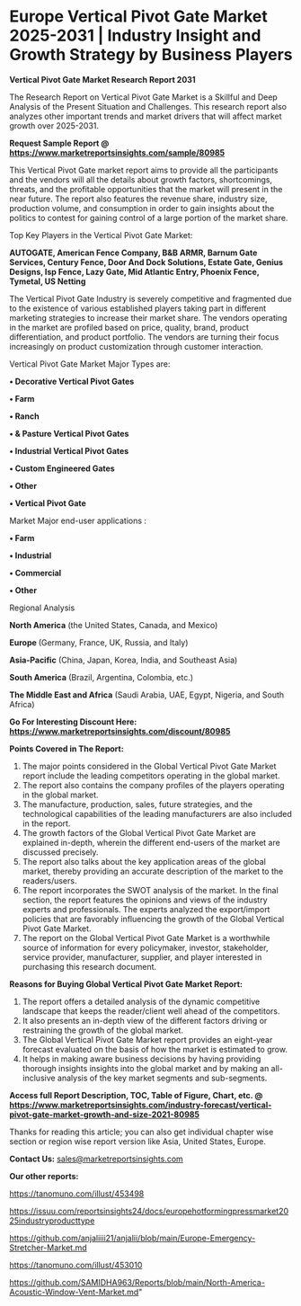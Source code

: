 # Europe Vertical Pivot Gate Market 2025-2031 | Industry Insight and Growth Strategy by Business Players

<strong>Vertical Pivot Gate Market Research Report 2031</strong>

The Research Report on Vertical Pivot Gate Market is a Skillful and Deep Analysis of the Present Situation and Challenges. This research report also analyzes other important trends and market drivers that will affect market growth over 2025-2031.

<strong>Request Sample Report @ <a href=https://www.marketreportsinsights.com/sample/80985>https://www.marketreportsinsights.com/sample/80985</a></strong>

This Vertical Pivot Gate market report aims to provide all the participants and the vendors will all the details about growth factors, shortcomings, threats, and the profitable opportunities that the market will present in the near future. The report also features the revenue share, industry size, production volume, and consumption in order to gain insights about the politics to contest for gaining control of a large portion of the market share.

Top Key Players in the Vertical Pivot Gate Market:

<strong>AUTOGATE, American Fence Company, B&B ARMR, Barnum Gate Services, Century Fence, Door And Dock Solutions, Estate Gate, Genius Designs, Isp Fence, Lazy Gate, Mid Atlantic Entry, Phoenix Fence, Tymetal, US Netting</strong>

The Vertical Pivot Gate Industry is severely competitive and fragmented due to the existence of various established players taking part in different marketing strategies to increase their market share. The vendors operating in the market are profiled based on price, quality, brand, product differentiation, and product portfolio. The vendors are turning their focus increasingly on product customization through customer interaction.

Vertical Pivot Gate Market Major Types are:

<strong>• Decorative Vertical Pivot Gates

• Farm

• Ranch

• & Pasture Vertical Pivot Gates

• Industrial Vertical Pivot Gates

• Custom Engineered Gates

• Other

• Vertical Pivot Gate</strong>

Market Major end-user applications :

<strong>• Farm

• Industrial

• Commercial

• Other</strong>

Regional Analysis

</u><strong><b>North America</b></strong> (the United States, Canada, and Mexico)

<strong><b>Europe </b></strong>(Germany, France, UK, Russia, and Italy)

<strong><b>Asia-Pacific</b></strong> (China, Japan, Korea, India, and Southeast Asia)

<strong><b>South America</b></strong> (Brazil, Argentina, Colombia, etc.)

<strong><b>The Middle East and Africa</b></strong> (Saudi Arabia, UAE, Egypt, Nigeria, and South Africa)

<strong>Go For Interesting Discount Here: <a href=https://www.marketreportsinsights.com/discount/80985>https://www.marketreportsinsights.com/discount/80985</a></strong>

<strong>Points Covered in The Report:</strong>
<ol>
  <li>The major points considered in the Global Vertical Pivot Gate Market report include the leading competitors operating in the global market.</li>
  <li>The report also contains the company profiles of the players operating in the global market.</li>
  <li>The manufacture, production, sales, future strategies, and the technological capabilities of the leading manufacturers are also included in the report.</li>
  <li>The growth factors of the Global Vertical Pivot Gate Market are explained in-depth, wherein the different end-users of the market are discussed precisely.</li>
  <li>The report also talks about the key application areas of the global market, thereby providing an accurate description of the market to the readers/users.</li>
  <li>The report incorporates the SWOT analysis of the market. In the final section, the report features the opinions and views of the industry experts and professionals. The experts analyzed the export/import policies that are favorably influencing the growth of the Global Vertical Pivot Gate Market.</li>
  <li>The report on the Global Vertical Pivot Gate Market is a worthwhile source of information for every policymaker, investor, stakeholder, service provider, manufacturer, supplier, and player interested in purchasing this research document.</li>
</ol>
<strong>Reasons for Buying Global Vertical Pivot Gate Market Report:</strong>

<ol>
  <li>The report offers a detailed analysis of the dynamic competitive landscape that keeps the reader/client well ahead of the competitors.</li>
  <li>It also presents an in-depth view of the different factors driving or restraining the growth of the global market.</li>
  <li>The Global Vertical Pivot Gate Market report provides an eight-year forecast evaluated on the basis of how the market is estimated to grow.</li>
  <li>It helps in making aware business decisions by having providing thorough insights insights into the global market and by making an all-inclusive analysis of the key market segments and sub-segments.</li>
</ol>
<strong>Access full Report Description, TOC, Table of Figure, Chart, etc. @ <a href=https://www.marketreportsinsights.com/industry-forecast/vertical-pivot-gate-market-growth-and-size-2021-80985>https://www.marketreportsinsights.com/industry-forecast/vertical-pivot-gate-market-growth-and-size-2021-80985</a></strong>


Thanks for reading this article; you can also get individual chapter wise section or region wise report version like Asia, United States, Europe.

<strong>Contact Us:</strong>
sales@marketreportsinsights.com

<strong>Our other reports:</strong>

<a href=https://tanomuno.com/illust/453498>https://tanomuno.com/illust/453498</a>

<a href=https://issuu.com/reportsinsights24/docs/europehotformingpressmarket2025industryproducttype>https://issuu.com/reportsinsights24/docs/europehotformingpressmarket2025industryproducttype</a>

<a href=https://github.com/anjaliiii21/anjalii/blob/main/Europe-Emergency-Stretcher-Market.md>https://github.com/anjaliiii21/anjalii/blob/main/Europe-Emergency-Stretcher-Market.md</a>

<a href=https://tanomuno.com/illust/453010>https://tanomuno.com/illust/453010</a>

<a href=https://github.com/SAMIDHA963/Reports/blob/main/North-America-Acoustic-Window-Vent-Market.md>https://github.com/SAMIDHA963/Reports/blob/main/North-America-Acoustic-Window-Vent-Market.md</a>"
